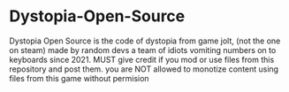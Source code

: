 # Dystopia-Open-Source
Dystopia Open Source is the code of dystopia from game jolt, (not the one on steam) made by random devs a team of idiots vomiting numbers on to keyboards since 2021.
MUST give credit if you mod or use files from this repository and post them.
you are NOT allowed to monotize content using files from this game without permision
